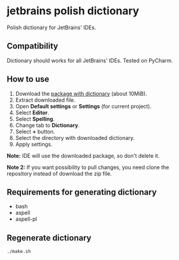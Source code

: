 # jetbrains polish dictionary

Polish dictionary for JetBrains' IDEs.

## Compatibility

Dictionary should works for all JetBrains' IDEs. Tested on PyCharm.

## How to use

1. Download the [package with dictionary](https://github.com/sigo/jetbrains-polish-dictionary/archive/master.zip) (about 10MiB).
2. Extract downloaded file.
3. Open **Default settings** or **Settings** (for current project).
4. Select **Editor**.
5. Select **Spelling**.
6. Change tab to **Dictionary**.
7. Select **+** button.
8. Select the directory with downloaded dictionary.
9. Apply settings.

**Note:** IDE will use the downloaded package, so don't delete it.

**Note 2:** If you want possibility to pull changes, you need clone the repository instead of download the zip file.

## Requirements for generating dictionary

- bash
- aspell
- aspell-pl

## Regenerate dictionary

```shell
./make.sh
```
